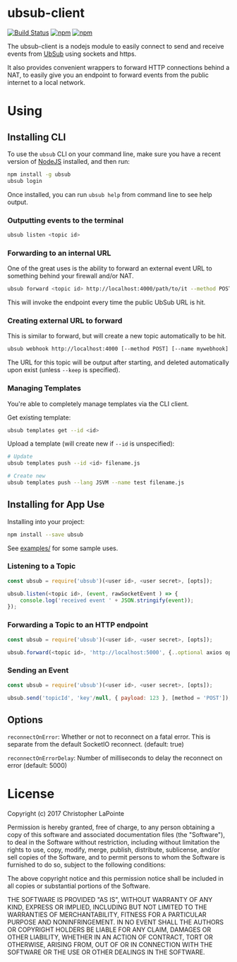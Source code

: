 # ubsub-client

[![Build Status](https://travis-ci.org/ubsub/ubsub-client.svg?branch=master)](https://travis-ci.org/ubsub/ubsub-client)
[![npm](https://img.shields.io/npm/v/ubsub.svg)](https://www.npmjs.com/package/ubsub)
[![npm](https://img.shields.io/npm/l/ubsub.svg)](https://www.npmjs.com/package/ubsub)

The ubsub-client is a nodejs module to easily connect to send and receive events from [UbSub](https://ubsub.io) using sockets and https.

It also provides convenient wrappers to forward HTTP connections behind a NAT, to easily give you an endpoint to forward
events from the public internet to a local network.

# Using

## Installing CLI

To use the `ubsub` CLI on your command line, make sure you have a recent version of [NodeJS](https://nodejs.org/en/) installed, and then run:

```bash
npm install -g ubsub
ubsub login
```

Once installed, you can run `ubsub help` from command line to see help output.

### Outputting events to the terminal

```bash
ubsub listen <topic id>
```

### Forwarding to an internal URL

One of the great uses is the ability to forward an external event URL to something behind your firewall and/or NAT.

```bash
ubsub forward <topic id> http://localhost:4000/path/to/it --method POST
```

This will invoke the endpoint every time the public UbSub URL is hit.

### Creating external URL to forward

This is similar to forward, but will create a new topic automatically to be hit.

```bash
ubsub webhook http://localhost:4000 [--method POST] [--name mywebhook] [--keyless]
```

The URL for this topic will be output after starting, and deleted automatically upon exist (unless `--keep` is specified).

### Managing Templates

You're able to completely manage templates via the CLI client.

Get existing template:
```bash
ubsub templates get --id <id>
```

Upload a template (will create new if `--id` is unspecified):
```bash
# Update
ubsub templates push --id <id> filename.js

# Create new
ubsub templates push --lang JSVM --name test filename.js
```



## Installing for App Use

Installing into your project:

```bash
npm install --save ubsub
```

See [examples/](examples/) for some sample uses.

### Listening to a Topic

```js
const ubsub = require('ubsub')(<user id>, <user secret>, [opts]);

ubsub.listen(<topic id>, (event, rawSocketEvent ) => {
	console.log('received event ' + JSON.stringify(event));
});
```

### Forwarding a Topic to an HTTP endpoint

```js
const ubsub = require('ubsub')(<user id>, <user secret>, [opts]);

ubsub.forward(<topic id>, 'http://localhost:5000', {..optional axios opts..});
```

### Sending an Event
```js
const ubsub = require('ubsub')(<user id>, <user secret>, [opts]);

ubsub.send('topicId', 'key'/null, { payload: 123 }, [method = 'POST']);
```

## Options

`reconnectOnError`: Whether or not to reconnect on a fatal error. This is separate from the default SocketIO reconnect. (default: true)

`reconnectOnErrorDelay`: Number of milliseconds to delay the reconnect on error (default: 5000)

# License

Copyright (c) 2017 Christopher LaPointe

Permission is hereby granted, free of charge, to any person obtaining a copy
of this software and associated documentation files (the "Software"), to deal
in the Software without restriction, including without limitation the rights
to use, copy, modify, merge, publish, distribute, sublicense, and/or sell
copies of the Software, and to permit persons to whom the Software is
furnished to do so, subject to the following conditions:

The above copyright notice and this permission notice shall be included in all
copies or substantial portions of the Software.

THE SOFTWARE IS PROVIDED "AS IS", WITHOUT WARRANTY OF ANY KIND, EXPRESS OR
IMPLIED, INCLUDING BUT NOT LIMITED TO THE WARRANTIES OF MERCHANTABILITY,
FITNESS FOR A PARTICULAR PURPOSE AND NONINFRINGEMENT. IN NO EVENT SHALL THE
AUTHORS OR COPYRIGHT HOLDERS BE LIABLE FOR ANY CLAIM, DAMAGES OR OTHER
LIABILITY, WHETHER IN AN ACTION OF CONTRACT, TORT OR OTHERWISE, ARISING FROM,
OUT OF OR IN CONNECTION WITH THE SOFTWARE OR THE USE OR OTHER DEALINGS IN THE
SOFTWARE.

